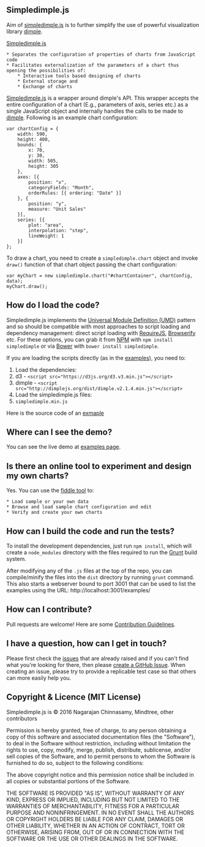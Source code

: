 ## Simpledimple.js ##

Aim of [simpledimple.js](http://nagarajanchinnasamy.com/simpledimple) is to further simplify the use of powerful visualization library [dimple](http://dimplejs.org/).

[Simpledimple.js](http://nagarajanchinnasamy.com/simpledimple)

    * Separates the configuration of properties of charts from JavaScript code
    * Facilitates externalization of the parameters of a chart thus opening the possibilities of:
        * Interactive tools based designing of charts
        * External storage and
        * Exchange of charts

[Simpledimple.js](http://nagarajanchinnasamy.com/simpledimple) is a wrapper around dimple's API. This wrapper accepts the entire configuration of a chart (E.g., parameters of axis, series etc.) as a single JavaScript object and internally handles the calls to be made to [dimple](http://dimplejs.org/). Following is an example chart configuration:

    var chartConfig = {
        width: 590,
        height: 400,
        bounds: {
            x: 70,
            y: 30,
            width: 505,
            height: 305
        },
        axes: [{
            position: "x",
            categoryFields: "Month",
            orderRules: [{ ordering: "Date" }]
        }, {
            position: "y",
            measure: "Unit Sales"
        }],
        series: [{
            plot: "area",
            interpolation: "step",
            lineWeight: 1
        }]
    };

  To draw a chart, you need to create a `simpledimple.chart` object and invoke `draw()` function of that chart object passing the chart configuration:

    var myChart = new simpledimple.chart("#chartContainer", chartConfig, data);
    myChart.draw();

## How do I load the code?

Simpledimple.js implements the [Universal Module Definition (UMD)](https://github.com/umdjs/umd) pattern and so should be compatible with most approaches to script loading and dependency management: direct script loading with [RequireJS](http://requirejs.org/), [Browserify](http://browserify.org/) etc. For these options, you can grab it from [NPM](https://www.npmjs.com/package/simpledimple) with `npm install simpledimple` or via [Bower](http://bower.io/) with `bower install simpledimple`.

If you are loading the scripts directly (as in the [examples](http://nagarajanchinnasamy.com/simpledimple)), you need to:

1. Load the dependencies:
  1. d3  - `<script src="https://d3js.org/d3.v3.min.js"></script>`
  2. dimple - `<script src="http://dimplejs.org/dist/dimple.v2.1.4.min.js"></script>`
2. Load the simpledimple.js files:
  1. `simpledimple.min.js`

Here is the source code of an [exmaple](https://github.com/nagarajanchinnasamy/simpledimple/blob/master/examples/area_steps_horizontal.html) 

## Where can I see the demo?

You can see the live demo at [examples page](http://nagarajanchinnasamy.com/simpledimple/viewer/index.html).

## Is there an online tool to experiment and design my own charts?

Yes. You can use the [fiddle tool](http://nagarajanchinnasamy.com/simpledimple/fiddle/index.html) to:

    * Load sample or your own data
    * Browse and load sample chart configuration and edit
    * Verify and create your own charts


## How can I build the code and run the tests?

To install the development dependencies, just run `npm install`, which will create a `node_modules` directory with the files required to run the [Grunt](http://gruntjs.com/) build system.

After modifying any of the `.js` files at the top of the repo, you can compile/minify the files into the `dist` directory by running `grunt` command. This also starts a webserver bound to port 3001 that can be used to list the examples using the URL: http://localhost:3001/examples/

## How can I contribute?

Pull requests are welcome! Here are some [Contribution Guidelines](https://github.com/nagarajanchinnasamy/simpledimple/blob/master/CONTRIBUTING.md).

## I have a question, how can I get in touch?

Please first check the [issues](https://github.com/nagarajanchinnasamy/simpledimple/issues) that are already raised and if you can't find what you're looking for there, then please [create a GitHub  Issue](https://github.com/nagarajanchinnasamy/simpledimple/issues/new). When creating an issue, please try to provide a replicable test case so that others can more easily help you.

## Copyright & Licence (MIT License)

Simpledimple.js is © 2016 Nagarajan Chinnasamy, Mindtree, other contributors

Permission is hereby granted, free of charge, to any person obtaining a copy of this software and associated documentation files (the "Software"), to deal in the Software without restriction, including without limitation the rights to use, copy, modify, merge, publish, distribute, sublicense, and/or sell copies of the Software, and to permit persons to whom the Software is furnished to do so, subject to the following conditions:

The above copyright notice and this permission notice shall be included in all copies or substantial portions of the Software.

THE SOFTWARE IS PROVIDED "AS IS", WITHOUT WARRANTY OF ANY KIND, EXPRESS OR IMPLIED, INCLUDING BUT NOT LIMITED TO THE WARRANTIES OF MERCHANTABILITY, FITNESS FOR A PARTICULAR PURPOSE AND NONINFRINGEMENT. IN NO EVENT SHALL THE AUTHORS OR COPYRIGHT HOLDERS BE LIABLE FOR ANY CLAIM, DAMAGES OR OTHER LIABILITY, WHETHER IN AN ACTION OF CONTRACT, TORT OR OTHERWISE, ARISING FROM, OUT OF OR IN CONNECTION WITH THE SOFTWARE OR THE USE OR OTHER DEALINGS IN THE SOFTWARE.
